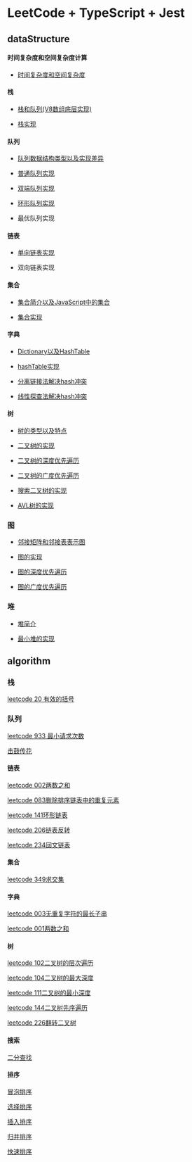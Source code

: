 <!--
 * @Author: 廉恒凯
 * @Date: 2021-01-10 12:14:37
 * @LastEditors: 廉恒凯
 * @LastEditTime: 2021-04-05 22:20:43
 * @Description: file content
-->
# LeetCode + TypeScript + Jest

## dataStructure

#### 时间复杂度和空间复杂度计算

- [时间复杂度和空间复杂度](https://github.com/chris-paul/algorithm-delicacies/issues/1)

#### 栈

- [栈和队列(V8数组底层实现)](https://github.com/chris-paul/algorithm-delicacies/issues/2)

- [栈实现](https://github.com/chris-paul/algorithm-delicacies/blob/master/src/dataStructure/stack/index.tsx)

#### 队列

- [队列数据结构类型以及实现差异](https://github.com/chris-paul/algorithm-delicacies/issues/3)

- [普通队列实现](https://github.com/chris-paul/algorithm-delicacies/tree/master/src/dataStructure/queue/index.tsx)

- [双端队列实现](https://github.com/chris-paul/algorithm-delicacies/tree/master/src/dataStructure/queue/deque/index.tsx)

- [环形队列实现](https://github.com/chris-paul/algorithm-delicacies/tree/master/src/dataStructure/queue/circularQueue/index.tsx)

- 最优队列实现

#### 链表

- [单向链表实现](https://github.com/chris-paul/algorithm-delicacies/tree/master/src/dataStructure/linkedList/singleLinkedList/index.tsx)  

- 双向链表实现 

#### 集合

- [集合简介以及JavaScript中的集合](https://github.com/chris-paul/algorithm-delicacies/issues/7)

- [集合实现](https://github.com/chris-paul/algorithm-delicacies/tree/master/src/dataStructure/set/index.tsx)

#### 字典

- [Dictionary以及HashTable](https://github.com/chris-paul/algorithm-delicacies/issues/4)

- [hashTable实现](https://github.com/chris-paul/algorithm-delicacies/tree/master/src/dataStructure/dictionary/hashTable/index.tsx)

- [分离链接法解决hash冲突](https://github.com/chris-paul/algorithm-delicacies/tree/master/src/dataStructure/dictionary/separateLinkedListHashTable/index.tsx)

- [线性探查法解决hash冲突](https://github.com/chris-paul/algorithm-delicacies/tree/master/src/dataStructure/dictionary/LinearExplorationHashTable/index.tsx)

#### 树

- [树的类型以及特点](https://github.com/chris-paul/algorithm-delicacies/issues/5)

- [二叉树的实现](https://github.com/chris-paul/algorithm-delicacies/tree/master/src/dataStructure/tree/binaryTree/index.tsx)

- [二叉树的深度优先遍历](https://github.com/chris-paul/algorithm-delicacies/tree/master/src/dataStructure/tree/binaryTree/depthFirstSearch)

- [二叉树的广度优先遍历](https://github.com/chris-paul/algorithm-delicacies/tree/master/src/dataStructure/tree/binaryTree/breadthFirstSearch)

- [搜索二叉树的实现](https://github.com/chris-paul/algorithm-delicacies/tree/master/src/dataStructure/tree/binaryTree/binarySearchTree)

- [AVL树的实现](https://github.com/chris-paul/algorithm-delicacies/tree/master/src/dataStructure/tree/binaryTree/avlTree)

### 图

- [邻接矩阵和邻接表表示图](https://github.com/chris-paul/algorithm-delicacies/issues/6)

- [图的实现](https://github.com/chris-paul/algorithm-delicacies/tree/master/src/dataStructure/graph/index.tsx)

- [图的深度优先遍历](https://github.com/chris-paul/algorithm-delicacies/blob/master/src/dataStructure/graph/breadthFirstSearchFirstSearch.tsx)

- [图的广度优先遍历](https://github.com/chris-paul/algorithm-delicacies/blob/master/src/dataStructure/graph/depthFirstSearch.tsx)

### 堆

- [堆简介](https://github.com/chris-paul/algorithm-delicacies/issues/8)

- [最小堆的实现](https://github.com/chris-paul/algorithm-delicacies/tree/master/src/dataStructure/heap/index.tsx)

## algorithm

### 栈

[leetcode 20 有效的括号](https://github.com/chris-paul/algorithm-delicacies/tree/master/src/algorithm/stack/020%E6%9C%89%E6%95%88%E7%9A%84%E6%8B%AC%E5%8F%B7)


### 队列

[leetcode 933 最小请求次数](https://github.com/chris-paul/algorithm-delicacies/tree/master/src/algorithm/queue/933最近请求次数/index.tsx)

[击鼓传花](https://github.com/chris-paul/algorithm-delicacies/tree/master/src/algorithm/queue/击鼓传花/index.tsx)

#### 链表

[leetcode 002两数之和](https://github.com/chris-paul/algorithm-delicacies/tree/master/src/algorithm/linkedList/002两数之和/index.tsx)

[leetcode 083删除排序链表中的重复元素](https://github.com/chris-paul/algorithm-delicacies/tree/master/src/algorithm/linkedList/083删除排序链表中的重复元素/index.tsx)

[leetcode 141环形链表](https://github.com/chris-paul/algorithm-delicacies/tree/master/src/algorithm/linkedList/141环形链表/index.tsx)

[leetcode 206链表反转](https://github.com/chris-paul/algorithm-delicacies/tree/master/src/algorithm/linkedList/206链表反转/index.tsx)

[leetcode 234回文链表](https://github.com/chris-paul/algorithm-delicacies/tree/master/src/algorithm/linkedList/234回文链表/index.tsx)

####  集合

[leetcode 349求交集](https://github.com/chris-paul/algorithm-delicacies/tree/master/src/algorithm/set/349求交集/index.tsx)


####  字典

[leetcode 003无重复字符的最长子串](https://github.com/chris-paul/algorithm-delicacies/tree/master/src/algorithm/map/003无重复字符的最长子串/index.tsx)

[leetcode 001两数之和](https://github.com/chris-paul/algorithm-delicacies/tree/master/src/algorithm/map/001两数之和/index.tsx)

#### 树

[leetcode 102二叉树的层次遍历](https://github.com/chris-paul/algorithm-delicacies/tree/master/src/algorithm/tree/102二叉树的层次遍历/index.tsx)

[leetcode 104二叉树的最大深度](https://github.com/chris-paul/algorithm-delicacies/tree/master/src/algorithm/tree/104二叉树的最大深度/index.tsx)

[leetcode 111二叉树的最小深度](https://github.com/chris-paul/algorithm-delicacies/tree/master/src/algorithm/tree/111二叉树的最小深度/index.tsx)

[leetcode 144二叉树先序遍历](https://github.com/chris-paul/algorithm-delicacies/tree/master/src/algorithm/tree/144二叉树先序遍历/index.tsx)

[leetcode 226翻转二叉树](https://github.com/chris-paul/algorithm-delicacies/tree/master/src/algorithm/tree/226翻转二叉树/index.tsx)

#### 搜索

[二分查找](https://github.com/chris-paul/algorithm-delicacies/tree/master/src/algorithm/search/binarySearch/index.tsx)

#### 排序

[冒泡排序](https://github.com/chris-paul/algorithm-delicacies/tree/master/src/algorithm/sort/bubbleSort/index.tsx)

[选择排序](https://github.com/chris-paul/algorithm-delicacies/tree/master/src/algorithm/sort/selectionSort/index.tsx)

[插入排序](https://github.com/chris-paul/algorithm-delicacies/tree/master/src/algorithm/sort/insertionSort/index.tsx)

[归并排序](https://github.com/chris-paul/algorithm-delicacies/tree/master/src/algorithm/sort/mergeSort/index.tsx)

[快速排序](https://github.com/chris-paul/algorithm-delicacies/tree/master/src/algorithm/sort/quickSort/index.tsx)